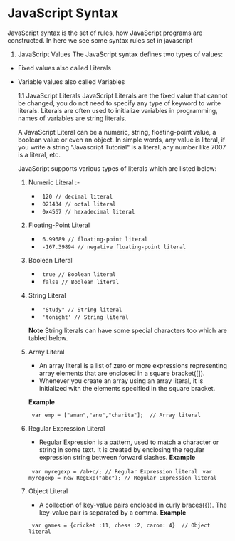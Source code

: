 # JavaScript Syntax
JavaScript syntax is the set of rules, how JavaScript programs are constructed.
In here we see some syntax rules set in javascript

<!--
1. JavaScript Values
2. JavaScript Operators
3. JavaScript Expressions
4. JavaScript Keywords
5. JavaScript Comments
6. JavaScript Identifiers
-->

1. JavaScript Values
The JavaScript syntax defines two types of values:
* Fixed values also called Literals
* Variable values also called Variables

    1.1 JavaScript Literals
    JavaScript Literals are the fixed value that cannot be changed, you do not need to specify any type of keyword to write literals. Literals are often used to initialize variables in programming, names of variables are string literals.

    A JavaScript Literal can be a numeric, string, floating-point value, a boolean value or  even an object. In simple words, any value is literal, if you write a string "Javascript 
    Tutorial" is a literal, any number like 7007 is a literal, etc.

    JavaScript supports various types of literals which are listed below:

    1. Numeric Literal :- 
        * ``` 120 // decimal literal```
        * ``` 021434 // octal literal```
        * ``` 0x4567 // hexadecimal literal```
    2. Floating-Point Literal
        * ``` 6.99689 // floating-point literal```
        * ``` -167.39894 // negative floating-point literal```

    3. Boolean Literal
        * ``` true // Boolean literal```
        * ``` false // Boolean literal```

    4. String Literal
        * ``` "Study" // String literal```
        * ``` 'tonight' // String literal```

        **Note** String literals can have some special characters too which are tabled below.

    5. Array Literal
        * An array literal is a list of zero or more expressions representing array elements that are enclosed in a square bracket([]).
        * Whenever you create an array using an array literal, it is initialized with the elements specified in the square bracket.

        **Example**

        ``` var emp = ["aman","anu","charita"];  // Array literal```

    6. Regular Expression Literal
        * Regular Expression is a pattern, used to match a character or string in some text. It is created by enclosing the regular expression string between forward slashes.
        **Example**

        ``` var myregexp = /ab+c/; // Regular Expression literal```
        ``` var myregexp = new RegExp("abc"); // Regular Expression literal```

    7. Object Literal
        * A collection of key-value pairs enclosed in curly braces({}). The key-value pair is separated by a comma.
        **Example**

        ``` var games = {cricket :11, chess :2, carom: 4}  // Object literal```

